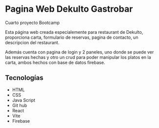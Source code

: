 # Pagina Web Dekulto Gastrobar    

Cuarto proyecto Bootcamp

Esta página web creada especialemente para restaurant de Dekulto, proporciona carta, formulario de reservas, pagina de contacto, un descripcion del restaurant.

Además cuenta con pagina de login y 2 paneles, uno donde se puede ver las reservas hechas y otro un crud para poder manipular los platos en la carta, ambos hechos con base de datos firebase.


## Tecnologías

- HTML
- CSS
- Java Script
- Git hub
- React
- Vite
- Firebase